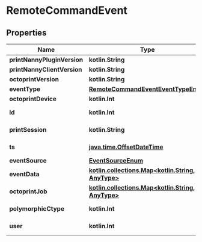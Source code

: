 
# RemoteCommandEvent

## Properties
Name | Type | Description | Notes
------------ | ------------- | ------------- | -------------
**printNannyPluginVersion** | **kotlin.String** |  | 
**printNannyClientVersion** | **kotlin.String** |  | 
**octoprintVersion** | **kotlin.String** |  | 
**eventType** | [**RemoteCommandEventEventTypeEnum**](RemoteCommandEventEventTypeEnum.md) |  | 
**octoprintDevice** | **kotlin.Int** |  | 
**id** | **kotlin.Int** |  |  [optional] [readonly]
**printSession** | **kotlin.String** |  |  [optional] [readonly]
**ts** | [**java.time.OffsetDateTime**](java.time.OffsetDateTime.md) |  |  [optional] [readonly]
**eventSource** | [**EventSourceEnum**](EventSourceEnum.md) |  |  [optional]
**eventData** | [**kotlin.collections.Map&lt;kotlin.String, AnyType&gt;**](AnyType.md) |  |  [optional]
**octoprintJob** | [**kotlin.collections.Map&lt;kotlin.String, AnyType&gt;**](AnyType.md) |  |  [optional]
**polymorphicCtype** | **kotlin.Int** |  |  [optional] [readonly]
**user** | **kotlin.Int** |  |  [optional] [readonly]



